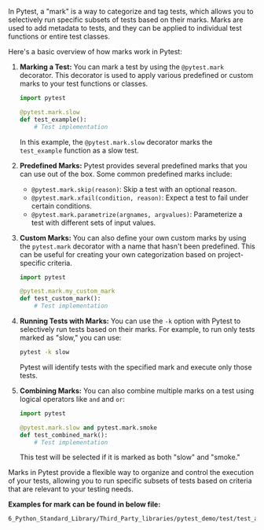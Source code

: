 In Pytest, a "mark" is a way to categorize and tag tests,
which allows you to selectively run specific subsets of tests
based on their marks. Marks are used to add metadata to tests,
and they can be applied to individual test functions or entire
test classes.

Here's a basic overview of how marks work in Pytest:

1. **Marking a Test:**
   You can mark a test by using the `@pytest.mark` decorator.
   This decorator is used to apply various predefined or custom
   marks to your test functions or classes.

   ```python
   import pytest

   @pytest.mark.slow
   def test_example():
       # Test implementation
   ```

   In this example, the `@pytest.mark.slow` decorator marks the
   `test_example` function as a slow test.

2. **Predefined Marks:**
   Pytest provides several predefined marks that you can use out of 
   the box. Some common predefined marks include:
   - `@pytest.mark.skip(reason)`: Skip a test with an optional reason.
   - `@pytest.mark.xfail(condition, reason)`: Expect a test to fail under certain conditions.
   - `@pytest.mark.parametrize(argnames, argvalues)`: Parameterize a test with different sets of input values.

3. **Custom Marks:**
   You can also define your own custom marks by using the `pytest.mark`
   decorator with a name that hasn't been predefined. This can be useful
   for creating your own categorization based on project-specific criteria.

   ```python
   import pytest

   @pytest.mark.my_custom_mark
   def test_custom_mark():
       # Test implementation
   ```

4. **Running Tests with Marks:**
   You can use the `-k` option with Pytest to selectively run tests
   based on their marks. For example, to run only tests marked as
   "slow," you can use:


   ```bash
   pytest -k slow
   ```

   Pytest will identify tests with the specified mark and execute
   only those tests.

5. **Combining Marks:**
   You can also combine multiple marks on a test using logical 
   operators like `and` and `or`:

   ```python
   import pytest

   @pytest.mark.slow and pytest.mark.smoke
   def test_combined_mark():
       # Test implementation
   ```

   This test will be selected if it is marked as both "slow" and
   "smoke."

Marks in Pytest provide a flexible way to organize and control the
execution of your tests, allowing you to run specific subsets of tests
based on criteria that are relevant to your testing needs.

**Examples for mark can be found in below file:**
```commandline
6_Python_Standard_Library/Third_Party_libraries/pytest_demo/test/test_a_help_functions.py
```